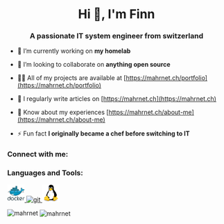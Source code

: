 <h1 align="center">Hi 👋, I'm Finn</h1>
<h3 align="center">A passionate IT system engineer from switzerland</h3>

- 🔭 I’m currently working on **my homelab**

- 👯 I’m looking to collaborate on **anything open source**

- 👨‍💻 All of my projects are available at [https://mahrnet.ch/portfolio](https://mahrnet.ch/portfolio)

- 📝 I regularly write articles on [https://mahrnet.ch](https://mahrnet.ch)

- 📄 Know about my experiences [https://mahrnet.ch/about-me](https://mahrnet.ch/about-me)

- ⚡ Fun fact **I originally became a chef before switching to IT**

<h3 align="left">Connect with me:</h3>
<p align="left">
</p>

<h3 align="left">Languages and Tools:</h3>
<p align="left"> <a href="https://www.docker.com/" target="_blank" rel="noreferrer"> <img src="https://raw.githubusercontent.com/devicons/devicon/master/icons/docker/docker-original-wordmark.svg" alt="docker" width="40" height="40"/> </a> <a href="https://git-scm.com/" target="_blank" rel="noreferrer"> <img src="https://www.vectorlogo.zone/logos/git-scm/git-scm-icon.svg" alt="git" width="40" height="40"/> </a> <a href="https://www.linux.org/" target="_blank" rel="noreferrer"> <img src="https://raw.githubusercontent.com/devicons/devicon/master/icons/linux/linux-original.svg" alt="linux" width="40" height="40"/> </a> </p>

<p><img align="left" src="https://github-readme-stats.vercel.app/api/top-langs?username=mahrnet&show_icons=true&locale=en&layout=compact" alt="mahrnet" /></p>

<p>&nbsp;<img align="center" src="https://github-readme-stats.vercel.app/api?username=mahrnet&show_icons=true&locale=en" alt="mahrnet" /></p>
